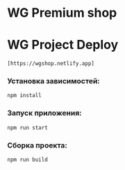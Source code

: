 # WG Premium shop

# WG Project Deploy
`
[https://wgshop.netlify.app]
`
### Установка зависимостей:
``
npm install
``
### Запуск приложения:
``
npm run start
``
### Сборка проекта:
``
npm run build
``
